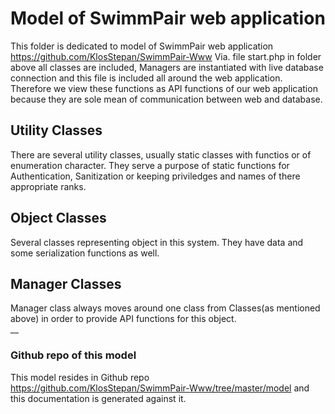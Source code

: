 # Model of SwimmPair web application
This folder is dedicated to model of SwimmPair web application https://github.com/KlosStepan/SwimmPair-Www Via. file start.php in folder above all classes are included, Managers are instantiated with live database connection and this file is included all around the web application. Therefore we view these functions as API functions of our web application because they are sole mean of communication between web and database.
## Utility Classes
There are several utility classes, usually static classes with functios or of enumeration character. They serve a purpose of static functions for Authentication, Sanitization or keeping priviledges and names of there appropriate ranks.
## Object Classes
Several classes representing object in this system. They have data and some serialization functions as well.
## Manager Classes
Manager class always moves around one class from Classes(as mentioned above) in order to provide API functions for this object.  
__
### Github repo of this model
This model resides in Github repo https://github.com/KlosStepan/SwimmPair-Www/tree/master/model and this documentation is generated against it.